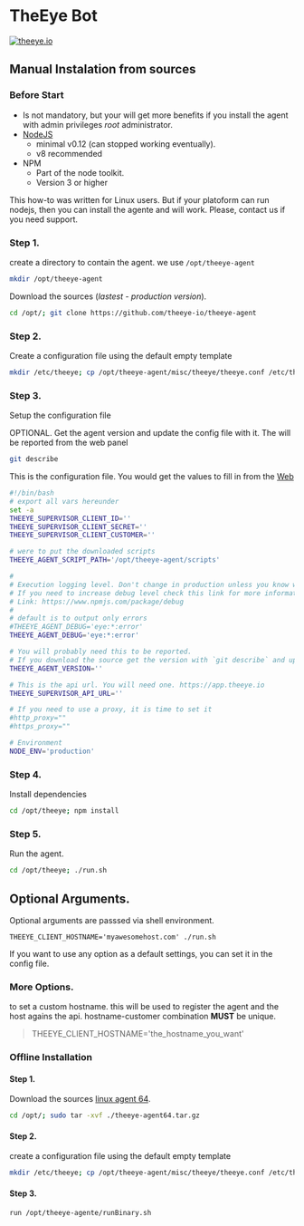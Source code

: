 # TheEye Bot

[![theeye.io](/images/logo-theeye-theOeye-logo2.png)](https://theeye.io/en/index.html)

## Manual Instalation from sources

### Before Start

* Is not mandatory, but your will get more benefits if you install the agent with admin privileges *root* administrator.   
* [NodeJS](https://nodejs.org/en/)
    * minimal v0.12 (can stopped working eventually). 
    * v8 recommended    
* NPM 
    * Part of the node toolkit. 
    * Version 3 or higher    

This how-to was written for Linux users. But if your platoform can run nodejs, then you can install the agente and will work. Please, contact us if you need support.

### Step 1.

create a directory to contain the agent. we use `/opt/theeye-agent`

```bash
mkdir /opt/theeye-agent
```

Download the sources (*lastest - production version*).

```bash
cd /opt/; git clone https://github.com/theeye-io/theeye-agent
```

### Step 2.

Create a configuration file using the default empty template

```bash
mkdir /etc/theeye; cp /opt/theeye-agent/misc/theeye/theeye.conf /etc/theeye/theeye.conf
```

### Step 3.

Setup the configuration file

OPTIONAL. Get the agent version and update the config file with it. The will be reported from the web panel

```bash
git describe
```

This is the configuration file. You would get the values to fill in from the [Web](https://theeye.io/profile)

```bash
#!/bin/bash
# export all vars hereunder
set -a
THEEYE_SUPERVISOR_CLIENT_ID=''
THEEYE_SUPERVISOR_CLIENT_SECRET=''
THEEYE_SUPERVISOR_CLIENT_CUSTOMER=''

# were to put the downloaded scripts
THEEYE_AGENT_SCRIPT_PATH='/opt/theeye-agent/scripts'

#
# Execution logging level. Don't change in production unless you know what are doing.
# If you need to increase debug level check this link for more information
# Link: https://www.npmjs.com/package/debug
# 
# default is to output only errors
#THEEYE_AGENT_DEBUG='eye:*:error'
THEEYE_AGENT_DEBUG='eye:*:error'

# You will probably need this to be reported.
# If you download the source get the version with `git describe` and update
THEEYE_AGENT_VERSION=''

# This is the api url. You will need one. https://app.theeye.io
THEEYE_SUPERVISOR_API_URL=''

# If you need to use a proxy, it is time to set it
#http_proxy=""
#https_proxy=""

# Environment
NODE_ENV='production'
```

### Step 4.

Install dependencies

```bash
cd /opt/theeye; npm install
```

### Step 5.

Run the agent.

```bash
cd /opt/theeye; ./run.sh
```

## Optional Arguments.

Optional arguments are passsed via shell environment.

`THEEYE_CLIENT_HOSTNAME='myawesomehost.com' ./run.sh`

If you want to use any option as a default settings, you can set it in the config file.

### More Options.

to set a custom hostname. this will be used to register the agent and the host agains the api. hostname-customer combination **MUST** be unique.

> THEEYE\_CLIENT\_HOSTNAME='the\_hostname\_you\_want'

### Offline Installation

#### Step 1.

Download the sources [linux agent 64](https://s3.amazonaws.com/theeye.agent/linux/theeye-agent64.tar.gz).

```bash
cd /opt/; sudo tar -xvf ./theeye-agent64.tar.gz
```

#### Step 2.

create a configuration file using the default empty template

```bash
mkdir /etc/theeye; cp /opt/theeye-agent/misc/theeye/theeye.conf /etc/theeye/theeye.conf
```

#### Step 3.

```bash
run /opt/theeye-agente/runBinary.sh
```

